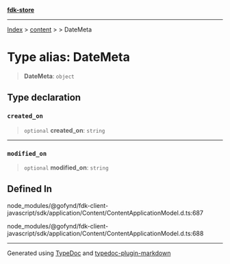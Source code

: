 [**fdk-store**](../../../README.md)
***

[Index](../../../API.md) > [content](../../README.md) > [<internal>](../README.md) > DateMeta

# Type alias: DateMeta

> **DateMeta**: `object`

## Type declaration

### `created_on`

> `optional` **created\_on**: `string`

***

### `modified_on`

> `optional` **modified\_on**: `string`

## Defined In

node\_modules/@gofynd/fdk-client-javascript/sdk/application/Content/ContentApplicationModel.d.ts:687

node\_modules/@gofynd/fdk-client-javascript/sdk/application/Content/ContentApplicationModel.d.ts:688

***
Generated using [TypeDoc](https://typedoc.org/) and [typedoc-plugin-markdown](https://www.npmjs.com/package/typedoc-plugin-markdown)
